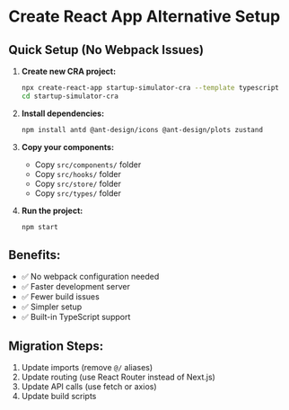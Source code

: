 # Create React App Alternative Setup

## Quick Setup (No Webpack Issues)

1. **Create new CRA project:**

   ```bash
   npx create-react-app startup-simulator-cra --template typescript
   cd startup-simulator-cra
   ```

2. **Install dependencies:**

   ```bash
   npm install antd @ant-design/icons @ant-design/plots zustand
   ```

3. **Copy your components:**

   - Copy `src/components/` folder
   - Copy `src/hooks/` folder
   - Copy `src/store/` folder
   - Copy `src/types/` folder

4. **Run the project:**
   ```bash
   npm start
   ```

## Benefits:

- ✅ No webpack configuration needed
- ✅ Faster development server
- ✅ Fewer build issues
- ✅ Simpler setup
- ✅ Built-in TypeScript support

## Migration Steps:

1. Update imports (remove `@/` aliases)
2. Update routing (use React Router instead of Next.js)
3. Update API calls (use fetch or axios)
4. Update build scripts
